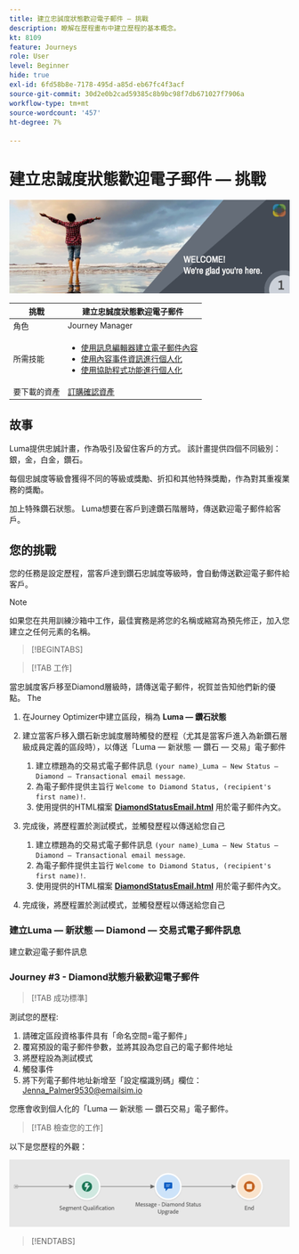 ```yaml
---
title: 建立忠誠度狀態歡迎電子郵件 — 挑戰
description: 瞭解在歷程畫布中建立歷程的基本概念。
kt: 8109
feature: Journeys
role: User
level: Beginner
hide: true
exl-id: 6fd58b8e-7178-495d-a85d-eb67fc4f3acf
source-git-commit: 30d2e0b2cad59385c8b9bc98f7db671027f7906a
workflow-type: tm+mt
source-wordcount: '457'
ht-degree: 7%

---
```


# 建立忠誠度狀態歡迎電子郵件 — 挑戰

![AJO忠誠度狀態歡迎電子郵件 — 質詢橫幅](/help/challenges/assets/email-assets/luma-transactional-onboarding-1.png)

| 挑戰 | 建立忠誠度狀態歡迎電子郵件 |
|---|---|
| 角色 | Journey Manager |
| 所需技能 | <ul><li>[使用訊息編輯器建立電子郵件內容](https://experienceleague.adobe.com/docs/journey-optimizer-learn/tutorials/create-messages/create-email-content-with-the-message-editor.html?lang=en)</li> <li>[使用內容事件資訊進行個人化](https://experienceleague.adobe.com/docs/journey-optimizer-learn/tutorials/personalize-content/use-contextual-event-information-for-personalization.html?lang=en)</li><li>[使用協助程式功能進行個人化](https://experienceleague.adobe.com/docs/journey-optimizer-learn/tutorials/personalize-content/use-helper-functions-for-personalization.html?lang=en)</li></ul> |
| 要下載的資產 | [訂購確認資產](/help/challenges/assets/email-assets/order-confirmation-assets.zip) |

## 故事

Luma提供忠誠計畫，作為吸引及留住客戶的方式。 該計畫提供四個不同級別：銀，金，白金，鑽石。

每個忠誠度等級會獲得不同的等級或獎勵、折扣和其他特殊獎勵，作為對其重複業務的獎勵。

加上特殊鑽石狀態。 Luma想要在客戶到達鑽石階層時，傳送歡迎電子郵件給客戶。

## 您的挑戰

您的任務是設定歷程，當客戶達到鑽石忠誠度等級時，會自動傳送歡迎電子郵件給客戶。

>[!NOTE]
> 如果您在共用訓練沙箱中工作，最佳實務是將您的名稱或縮寫為預先修正，加入您建立之任何元素的名稱。

>[!BEGINTABS]

>[!TAB 工作]

當忠誠度客戶移至Diamond層級時，請傳送電子郵件，祝賀並告知他們新的優點。 The

1. 在Journey Optimizer中建立區段，稱為 **Luma — 鑽石狀態**
2. 建立當客戶移入鑽石新忠誠度層時觸發的歷程（尤其是當客戶進入為新鑽石層級成員定義的區段時），以傳送「Luma — 新狀態 — 鑽石 — 交易」電子郵件
   1. 建立標題為的交易式電子郵件訊息 `(your name)_Luma – New Status – Diamond – Transactional email message`.
   2. 為電子郵件提供主旨行 `Welcome to Diamond Status, (recipient's first name)!`.
   3. 使用提供的HTML檔案 **[DiamondStatusEmail.html](/help/challenges/assets/email-assets/DiamondStatusEmail.html)** 用於電子郵件內文。
3. 完成後，將歷程置於測試模式，並觸發歷程以傳送給您自己  

   1. 建立標題為的交易式電子郵件訊息 `(your name)_Luma – New Status – Diamond – Transactional email message`.
   1. 為電子郵件提供主旨行 `Welcome to Diamond Status, (recipient's first name)!`.
   1. 使用提供的HTML檔案 **[DiamondStatusEmail.html](/help/challenges/assets/email-assets/DiamondStatusEmail.html)** 用於電子郵件內文。

1. 完成後，將歷程置於測試模式，並觸發歷程以傳送給您自己  

### 建立Luma — 新狀態 — Diamond — 交易式電子郵件訊息

建立歡迎電子郵件訊息

### **Journey #3 - Diamond狀態升級歡迎電子郵件**


>[!TAB 成功標準]

測試您的歷程:

1. 請確定區段資格事件具有「命名空間=電子郵件」
1. 覆寫預設的電子郵件參數，並將其設為您自己的電子郵件地址
1. 將歷程設為測試模式
1. 觸發事件
1. 將下列電子郵件地址新增至「設定檔識別碼」欄位：Jenna_Palmer9530@emailsim.io

您應會收到個人化的「Luma — 新狀態 — 鑽石交易」電子郵件。

>[!TAB 檢查您的工作]

以下是您歷程的外觀：

![Diamond-status-upgrade-journey](/help/challenges/assets/journey-luma-diamond-status-upgrade.png)

>[!ENDTABS]
